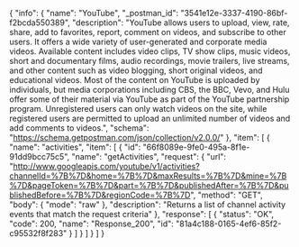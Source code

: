 {
  "info": {
    "name": "YouTube",
    "_postman_id": "3541e12e-3337-4190-86bf-f2bcda550389",
    "description": "YouTube allows users to upload, view, rate, share, add to favorites, report, comment on videos, and subscribe to other users. It offers a wide variety of user-generated and corporate media videos. Available content includes video clips, TV show clips, music videos, short and documentary films, audio recordings, movie trailers, live streams, and other content such as video blogging, short original videos, and educational videos. Most of the content on YouTube is uploaded by individuals, but media corporations including CBS, the BBC, Vevo, and Hulu offer some of their material via YouTube as part of the YouTube partnership program. Unregistered users can only watch videos on the site, while registered users are permitted to upload an unlimited number of videos and add comments to videos.",
    "schema": "https://schema.getpostman.com/json/collection/v2.0.0/"
  },
  "item": [
    {
      "name": "activities",
      "item": [
        {
          "id": "66f8089e-9fe0-495a-8f1e-91dd9bcc75c5",
          "name": "getActivities",
          "request": {
            "url": "http://www.googleapis.com/youtube/v1/activities?channelId=%7B%7D&home=%7B%7D&maxResults=%7B%7D&mine=%7B%7D&pageToken=%7B%7D&part=%7B%7D&publishedAfter=%7B%7D&publishedBefore=%7B%7D&regionCode=%7B%7D",
            "method": "GET",
            "body": {
              "mode": "raw"
            },
            "description": "Returns a list of channel activity events that match the request criteria"
          },
          "response": [
            {
              "status": "OK",
              "code": 200,
              "name": "Response_200",
              "id": "81a4c188-0165-4ef6-85f2-c95532f8f283"
            }
          ]
        }
      ]
    }
  ]
}